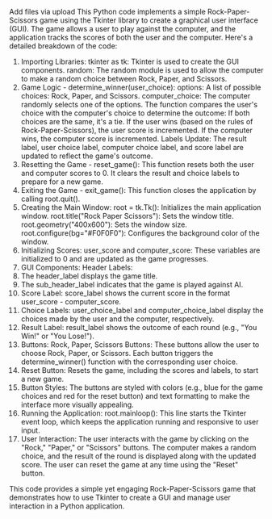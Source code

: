 Add files via upload
This Python code implements a simple Rock-Paper-Scissors game using the Tkinter library to create a graphical user interface (GUI). The game allows a user to play against the computer, and the application tracks the scores of both the user and the computer. Here's a detailed breakdown of the code:

1. Importing Libraries:
tkinter as tk: Tkinter is used to create the GUI components.
random: The random module is used to allow the computer to make a random choice between Rock, Paper, and Scissors.
2. Game Logic - determine_winner(user_choice):
options: A list of possible choices: Rock, Paper, and Scissors.
computer_choice: The computer randomly selects one of the options.
The function compares the user's choice with the computer's choice to determine the outcome:
If both choices are the same, it's a tie.
If the user wins (based on the rules of Rock-Paper-Scissors), the user score is incremented.
If the computer wins, the computer score is incremented.
Labels Update: The result label, user choice label, computer choice label, and score label are updated to reflect the game's outcome.
3. Resetting the Game - reset_game():
This function resets both the user and computer scores to 0.
It clears the result and choice labels to prepare for a new game.
4. Exiting the Game - exit_game():
This function closes the application by calling root.quit().
5. Creating the Main Window:
root = tk.Tk(): Initializes the main application window.
root.title("Rock Paper Scissors"): Sets the window title.
root.geometry("400x600"): Sets the window size.
root.configure(bg="#F0F0F0"): Configures the background color of the window.
6. Initializing Scores:
user_score and computer_score: These variables are initialized to 0 and are updated as the game progresses.
7. GUI Components:
Header Labels:
1.	The header_label displays the game title.
2.	The sub_header_label indicates that the game is played against AI.
3.	Score Label: score_label shows the current score in the format user_score - computer_score.
4.	Choice Labels: user_choice_label and computer_choice_label display the choices made by the user and the computer, respectively.
5.	Result Label: result_label shows the outcome of each round (e.g., "You Win!" or "You Lose!").
6.	Buttons: Rock, Paper, Scissors Buttons: These buttons allow the user to choose Rock, Paper, or Scissors. Each button triggers the determine_winner() function with the corresponding user choice.
7.	Reset Button: Resets the game, including the scores and labels, to start a new game.
8.	Button Styles: The buttons are styled with colors (e.g., blue for the game choices and red for the reset button) and text formatting to make the interface more visually appealing.
9.	Running the Application: root.mainloop(): This line starts the Tkinter event loop, which keeps the application running and responsive to user input.
10.	User Interaction: The user interacts with the game by clicking on the "Rock," "Paper," or "Scissors" buttons. The computer makes a random choice, and the result of the round is displayed along with the updated score. The user can reset the game at any time using the "Reset" button.

This code provides a simple yet engaging Rock-Paper-Scissors game that demonstrates how to use Tkinter to create a GUI and manage user interaction in a Python application.
